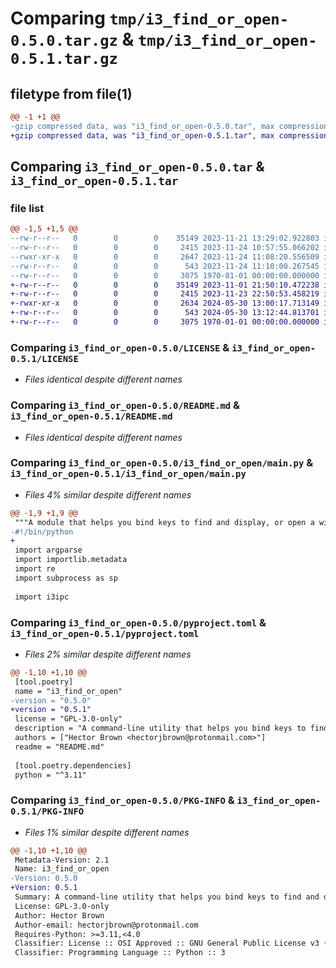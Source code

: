 # Comparing `tmp/i3_find_or_open-0.5.0.tar.gz` & `tmp/i3_find_or_open-0.5.1.tar.gz`

## filetype from file(1)

```diff
@@ -1 +1 @@
-gzip compressed data, was "i3_find_or_open-0.5.0.tar", max compression
+gzip compressed data, was "i3_find_or_open-0.5.1.tar", max compression
```

## Comparing `i3_find_or_open-0.5.0.tar` & `i3_find_or_open-0.5.1.tar`

### file list

```diff
@@ -1,5 +1,5 @@
--rw-r--r--   0        0        0    35149 2023-11-21 13:29:02.922803 i3_find_or_open-0.5.0/LICENSE
--rw-r--r--   0        0        0     2415 2023-11-24 10:57:55.066202 i3_find_or_open-0.5.0/README.md
--rwxr-xr-x   0        0        0     2647 2023-11-24 11:08:20.556509 i3_find_or_open-0.5.0/i3_find_or_open/main.py
--rw-r--r--   0        0        0      543 2023-11-24 11:10:00.267545 i3_find_or_open-0.5.0/pyproject.toml
--rw-r--r--   0        0        0     3075 1970-01-01 00:00:00.000000 i3_find_or_open-0.5.0/PKG-INFO
+-rw-r--r--   0        0        0    35149 2023-11-01 21:50:10.472238 i3_find_or_open-0.5.1/LICENSE
+-rw-r--r--   0        0        0     2415 2023-11-23 22:50:53.458219 i3_find_or_open-0.5.1/README.md
+-rwxr-xr-x   0        0        0     2634 2024-05-30 13:00:17.713149 i3_find_or_open-0.5.1/i3_find_or_open/main.py
+-rw-r--r--   0        0        0      543 2024-05-30 13:12:44.813701 i3_find_or_open-0.5.1/pyproject.toml
+-rw-r--r--   0        0        0     3075 1970-01-01 00:00:00.000000 i3_find_or_open-0.5.1/PKG-INFO
```

### Comparing `i3_find_or_open-0.5.0/LICENSE` & `i3_find_or_open-0.5.1/LICENSE`

 * *Files identical despite different names*

### Comparing `i3_find_or_open-0.5.0/README.md` & `i3_find_or_open-0.5.1/README.md`

 * *Files identical despite different names*

### Comparing `i3_find_or_open-0.5.0/i3_find_or_open/main.py` & `i3_find_or_open-0.5.1/i3_find_or_open/main.py`

 * *Files 4% similar despite different names*

```diff
@@ -1,9 +1,9 @@
 """A module that helps you bind keys to find and display, or open a window in i3wm."""
-#!/bin/python
+
 import argparse
 import importlib.metadata
 import re
 import subprocess as sp
 
 import i3ipc
```

### Comparing `i3_find_or_open-0.5.0/pyproject.toml` & `i3_find_or_open-0.5.1/pyproject.toml`

 * *Files 2% similar despite different names*

```diff
@@ -1,10 +1,10 @@
 [tool.poetry]
 name = "i3_find_or_open"
-version = "0.5.0"
+version = "0.5.1"
 license = "GPL-3.0-only"
 description = "A command-line utility that helps you bind keys to find and display a window, or open it if there is no instance running in i3wm."
 authors = ["Hector Brown <hectorjbrown@protonmail.com>"]
 readme = "README.md"
 
 [tool.poetry.dependencies]
 python = "^3.11"
```

### Comparing `i3_find_or_open-0.5.0/PKG-INFO` & `i3_find_or_open-0.5.1/PKG-INFO`

 * *Files 1% similar despite different names*

```diff
@@ -1,10 +1,10 @@
 Metadata-Version: 2.1
 Name: i3_find_or_open
-Version: 0.5.0
+Version: 0.5.1
 Summary: A command-line utility that helps you bind keys to find and display a window, or open it if there is no instance running in i3wm.
 License: GPL-3.0-only
 Author: Hector Brown
 Author-email: hectorjbrown@protonmail.com
 Requires-Python: >=3.11,<4.0
 Classifier: License :: OSI Approved :: GNU General Public License v3 (GPLv3)
 Classifier: Programming Language :: Python :: 3
```

